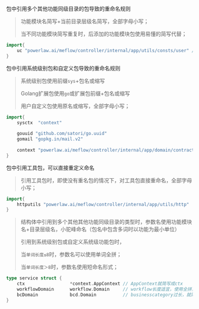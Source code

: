 包中引用多个其他功能同级目录的包导致的重命名规则

>   功能模块名简写+当前目录层级名简写，全部字母小写；
>
>   当不同功能模块简写重复时，后添加的功能模块包使用易懂的简写代替；

```go
import{
    uc "powerlaw.ai/meflow/controller/internal/app/utils/consts/user" // uc表示userconsts
}
```

包中引用系统级别包和自定义包导致的重命名规则

>   系统级别包使用前缀`sys`+包名或缩写
>
>   Golang扩展包使用`go`或扩展包前缀+包名或缩写
>
>   用户自定义包使用原名或缩写，全部字母小写；

```go
import{
    sysctx 	"context"
    
   	gouuid "github.com/satori/go.uuid"
    gomail "gopkg.in/mail.v2"
    
    context "powerlaw.ai/meflow/controller/internal/app/domain/contract/entity"
}
```

包中引用工具包，可以直接重定义命名

>   引用工具包时，即使没有重名包的情况下，对工具包直接重命名，全部字母小写；

```go
import{
    httputils "powerlaw.ai/meflow/controller/internal/app/utils/http" 
}
```

>   结构体中引用到多个其他其他功能同级目录的类型时，参数名使用功能模块名+目录层级名，小驼峰命名（包名中包含多词时以功能为最小单位）
>
>   引用到系统级别包或自定义系统级功能包时，
>
>   当`单词长度≤8`时，参数名可以使用单词全拼；
>
>   当`单词长度＞8`时，参数名使用短命名形式；

```go
type service struct {
    ctx 				*context.AppContext	// AppContext就简写成ctx
    workflowDomain 		workflow.Domain		// workflow长度适宜，使用全拼，且不允许写成workFlow
    bcDomain 			bcd.Domain 			// businesscategory过长，就简写成了bc
}
```
